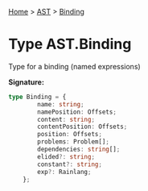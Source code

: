 [Home](../../../index.md) &gt; [AST](../../ast.md) &gt; [Binding](./binding.md)

# Type AST.Binding

Type for a binding (named expressions)

<b>Signature:</b>

```typescript
type Binding = {
        name: string;
        namePosition: Offsets;
        content: string;
        contentPosition: Offsets;
        position: Offsets;
        problems: Problem[];
        dependencies: string[];
        elided?: string;
        constant?: string;
        exp?: Rainlang;
    };
```
